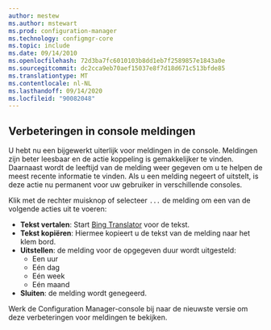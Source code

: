 ```yaml
---
author: mestew
ms.author: mstewart
ms.prod: configuration-manager
ms.technology: configmgr-core
ms.topic: include
ms.date: 09/14/2010
ms.openlocfilehash: 72d3ba7fc6010103b8dd1eb7f2589857e1843a0e
ms.sourcegitcommit: dc2cca9eb70aef15037e8f7d18d671c513bfde85
ms.translationtype: MT
ms.contentlocale: nl-NL
ms.lasthandoff: 09/14/2020
ms.locfileid: "90082048"
---
```

## <a name="improvements-to-in-console-notifications"></a><a name="bkmk_notifications"></a> Verbeteringen in console meldingen
<!--7410221-->
U hebt nu een bijgewerkt uiterlijk voor meldingen in de console. Meldingen zijn beter leesbaar en de actie koppeling is gemakkelijker te vinden. Daarnaast wordt de leeftijd van de melding weer gegeven om u te helpen de meest recente informatie te vinden. Als u een melding negeert of uitstelt, is deze actie nu permanent voor uw gebruiker in verschillende consoles.

 Klik met de rechter muisknop of selecteer `...` de melding om een van de volgende acties uit te voeren:
- **Tekst vertalen**: Start [Bing Translator](https://www.bing.com/translator/) voor de tekst.
- **Tekst kopiëren**: Hiermee kopieert u de tekst van de melding naar het klem bord.
- **Uitstellen**: de melding voor de opgegeven duur wordt uitgesteld:
   - Een uur
   - Eén dag
   - Eén week
   - Eén maand
- **Sluiten**: de melding wordt genegeerd.

Werk de Configuration Manager-console bij naar de nieuwste versie om deze verbeteringen voor meldingen te bekijken.
